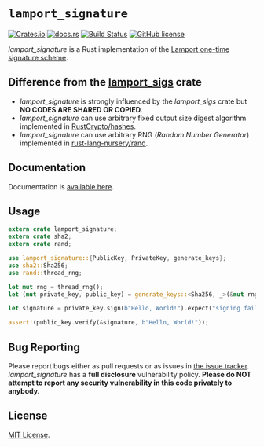 # `lamport_signature`

[![Crates.io](https://img.shields.io/crates/v/lamport_signature.svg)](https://crates.io/crates/lamport_signature)
[![docs.rs](https://docs.rs/lamport_signature/badge.svg)](https://docs.rs/lamport_signature)
[![Build Status](https://travis-ci.org/moriturus/lamport_signature.svg?branch=master)](https://travis-ci.org/moriturus/lamport_signature)
[![GitHub license](https://img.shields.io/github/license/moriturus/lamport_signature.svg)](https://github.com/moriturus/lamport_signature/blob/master/LICENSE)

*lamport_signature* is a Rust implementation of the [Lamport one-time signature scheme](https://en.wikipedia.org/wiki/Lamport_signature).

## Difference from the [lamport_sigs](https://github.com/SpinResearch/lamport_sigs.rs) crate

- *lamport_signature* is strongly influenced by the *lamport_sigs* crate but **NO CODES ARE SHARED OR COPIED**.
- *lamport_signature* can use arbitrary fixed output size digest algorithm implemented in [RustCrypto/hashes](https://github.com/RustCrypto/hashes).
- *lamport_signature* can use arbitrary RNG (*Random Number Generator*) implemented in [rust-lang-nursery/rand](https://github.com/rust-lang-nursery/rand).

## Documentation

Documentation is [available here](https://docs.rs/lamport_signature).

## Usage

```rust
extern crate lamport_signature;
extern crate sha2;
extern crate rand;

use lamport_signature::{PublicKey, PrivateKey, generate_keys};
use sha2::Sha256;
use rand::thread_rng;

let mut rng = thread_rng();
let (mut private_key, public_key) = generate_keys::<Sha256, _>(&mut rng);

let signature = private_key.sign(b"Hello, World!").expect("signing failed");

assert!(public_key.verify(&signature, b"Hello, World!"));
```

## Bug Reporting

Please report bugs either as pull requests or as issues in [the issue
tracker](https://github.com/moriturus/lamport_signature). *lamport_signature* has a
**full disclosure** vulnerability policy. **Please do NOT attempt to report
any security vulnerability in this code privately to anybody.**

## License

[MIT License](LICENSE).